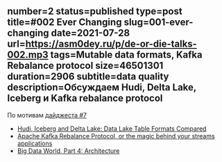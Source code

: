 number=2
status=published
type=post
title=#002 Ever Changing
slug=001-ever-changing
date=2021-07-28
url=https://asm0dey.ru/p/de-or-die-talks-002.mp3
tags=Mutable data formats, Kafka Rebalance protocol
size=46501301
duration=2906
subtitle=data quality
description=Обсуждаем Hudi, Delta Lake, Iceberg и Kafka rebalance protocol 
---

По мотивам [дайджеста #7](https://digest.deordie.org/07_Late_arriving_digest/)

* [Hudi, Iceberg and Delta Lake: Data Lake Table Formats Compared](https://lakefs.io/hudi-iceberg-and-delta-lake-data-lake-table-formats-compared/)
* [Apache Kafka Rebalance Protocol, or the magic behind your streams applications](https://medium.com/streamthoughts/apache-kafka-rebalance-protocol-or-the-magic-behind-your-streams-applications-e94baf68e4f2)
* [Big Data World, Part 4: Architecture](https://lakefs.io/hudi-iceberg-and-delta-lake-data-lake-table-formats-compared/)

